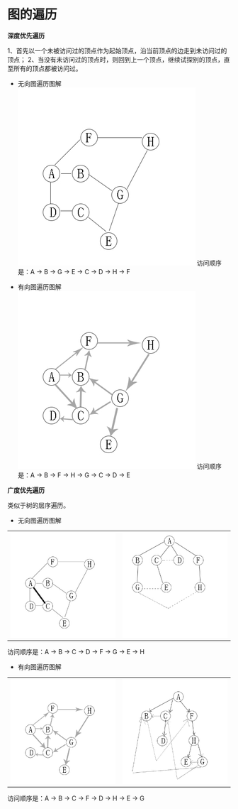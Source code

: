 # 图的遍历
**深度优先遍历**  

1、首先以一个未被访问过的顶点作为起始顶点，沿当前顶点的边走到未访问过的顶点；
2、当没有未访问过的顶点时，则回到上一个顶点，继续试探别的顶点，直至所有的顶点都被访问过。

- 无向图遍历图解
![无向图DFS](images/无向图DFS.jpg)
访问顺序是：A -> B -> G -> E -> C -> D -> H -> F

- 有向图遍历图解
![有向图DFS](images/有向图DFS.jpg)
访问顺序是：A -> B -> F -> H -> G -> C -> D -> E

**广度优先遍历**  

类似于树的层序遍历。
- 无向图遍历图解
<table>
    <tr>
        <td><img src="images/无向图BFS1.jpg"/></td>
        <td><img src="images/无向图BFS2.jpg"/></td>
    </tr>
</table>
访问顺序是：A -> B -> C -> D -> F -> G -> E -> H

- 有向图遍历图解

<table>
    <tr>
        <td><img src="images/有向图BFS1.jpg"/></td>
        <td><img src="images/有向图BFS2.jpg"/></td>
    </tr>
</table>

访问顺序是：A -> B -> C -> F -> D -> H -> E -> G